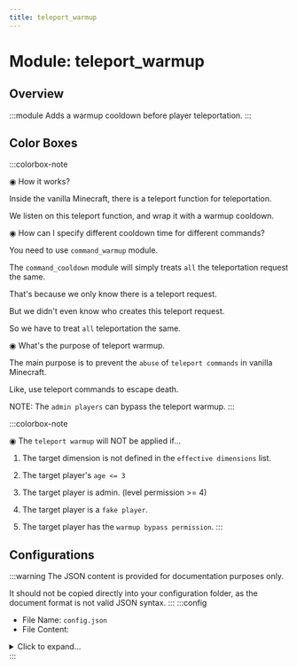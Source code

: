 ```yaml
---
title: teleport_warmup
---
```



# Module: teleport_warmup

## Overview
:::module
Adds a warmup cooldown before player teleportation.
:::
## Color Boxes

:::colorbox-note

◉ How it works?

Inside the vanilla Minecraft, there is a teleport function for teleportation.

We listen on this teleport function, and wrap it with a warmup cooldown.



◉ How can I specify different cooldown time for different commands?

You need to use `command_warmup` module.

The `command_cooldown` module will simply treats `all` the teleportation request the same.

That's because we only know there is a teleport request.

But we didn't even know who creates this teleport request.

So we have to treat `all` teleportation the same.



◉ What's the purpose of teleport warmup.

The main purpose is to prevent the `abuse` of `teleport commands` in vanilla Minecraft.

Like, use teleport commands to escape death.

NOTE: The `admin players` can bypass the teleport warmup.
:::

:::colorbox-note

◉ The `teleport warmup` will NOT be applied if...

1. The target dimension is not defined in the `effective dimensions` list.

2. The target player's `age <= 3`

3. The target player is admin. (level permission >= 4)

4. The target player is a `fake player`.

5. The target player has the `warmup bypass permission`.
:::

## Configurations
:::warning
The JSON content is provided for documentation purposes only.

It should not be copied directly into your configuration folder, as the document format is not valid JSON syntax.
:::
:::config
- File Name: `config.json`
- File Content: 
<details>

<summary>Click to expand...</summary>

```json showLineNumbers title="config/fuji/modules/teleport_warmup/config.json"
{
  /* The `warmup seconds` for `all` teleports. */
  "warmup_second": 3.0,
  "interruptible": {
    "enable": true,
    "interrupt_distance": 1.0,
    "interrupt_on_damaged": true,
    "interrupt_in_combat": true
  },
  "dimension": {
    "effective_dimensions": [
      "minecraft:overworld",
      "minecraft:the_nether",
      "minecraft:the_end"
    ]
  }
}
```
</details>
:::
